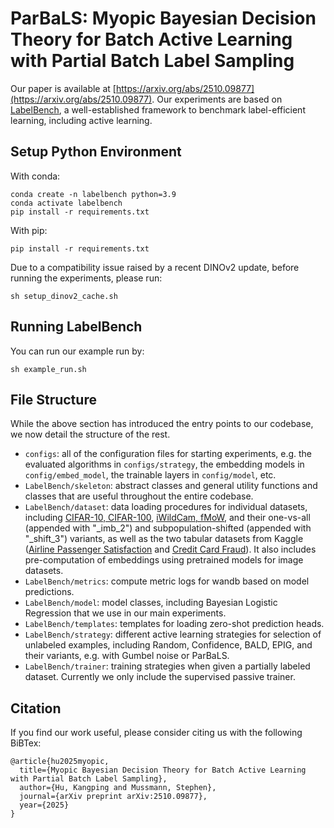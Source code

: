 # ParBaLS: Myopic Bayesian Decision Theory for Batch Active Learning with Partial Batch Label Sampling

Our paper is available at [https://arxiv.org/abs/2510.09877](https://arxiv.org/abs/2510.09877). Our experiments are based on [LabelBench](https://arxiv.org/abs/2306.09910), a well-established framework to benchmark label-efficient learning, including active learning.

## Setup Python Environment

With conda:
```
conda create -n labelbench python=3.9
conda activate labelbench
pip install -r requirements.txt
```

With pip:
```
pip install -r requirements.txt
```

Due to a compatibility issue raised by a recent DINOv2 update, before running the experiments, please run:

```
sh setup_dinov2_cache.sh
```

## Running LabelBench

You can run our example run by:
```
sh example_run.sh
```

## File Structure
While the above section has introduced the entry points to our codebase, we now detail the structure of the rest.
- `configs`: all of the configuration files for starting experiments, e.g. the evaluated algorithms in `configs/strategy`, the embedding models in `config/embed_model`, the trainable layers in `config/model`, etc.
- `LabelBench/skeleton`: abstract classes and general utility functions and classes that are useful throughout the entire codebase.
- `LabelBench/dataset`: data loading procedures for individual datasets, including [CIFAR-10, CIFAR-100](https://www.cs.toronto.edu/~kriz/cifar.html), [iWildCam, fMoW](https://github.com/p-lambda/wilds), and their one-vs-all (appended with "_imb_2") and subpopulation-shifted (appended with "_shift_3") variants, as well as the two tabular datasets from Kaggle ([Airline Passenger Satisfaction](https://www.kaggle.com/datasets/teejmahal20/airline-passenger-satisfaction) and [Credit Card Fraud](https://www.kaggle.com/datasets/dhanushnarayananr/credit-card-fraud)). It also includes pre-computation of embeddings using pretrained models for image datasets.
- `LabelBench/metrics`: compute metric logs for wandb based on model predictions.
- `LabelBench/model`: model classes, including Bayesian Logistic Regression that we use in our main experiments.
- `LabelBench/templates`: templates for loading zero-shot prediction heads.
- `LabelBench/strategy`: different active learning strategies for selection of unlabeled examples, including Random, Confidence, BALD, EPIG, and their variants, e.g. with Gumbel noise or ParBaLS.
- `LabelBench/trainer`: training strategies when given a partially labeled dataset. Currently we only include the supervised passive trainer.

## Citation
If you find our work useful, please consider citing us with the following BiBTex:
```
@article{hu2025myopic,
  title={Myopic Bayesian Decision Theory for Batch Active Learning with Partial Batch Label Sampling},
  author={Hu, Kangping and Mussmann, Stephen},
  journal={arXiv preprint arXiv:2510.09877},
  year={2025}
}
```
